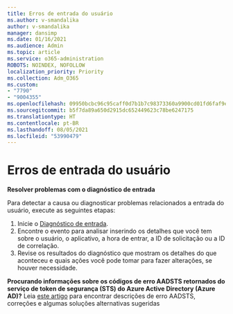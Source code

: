 ```yaml
---
title: Erros de entrada do usuário
ms.author: v-smandalika
author: v-smandalika
manager: dansimp
ms.date: 01/16/2021
ms.audience: Admin
ms.topic: article
ms.service: o365-administration
ROBOTS: NOINDEX, NOFOLLOW
localization_priority: Priority
ms.collection: Adm_O365
ms.custom:
- "7790"
- "9004355"
ms.openlocfilehash: 09950bcbc96c95caff0d7b1b7c98373360a9900cd01fd6faf9e787f67cefb5a7
ms.sourcegitcommit: b5f7da89a650d2915dc652449623c78be6247175
ms.translationtype: HT
ms.contentlocale: pt-BR
ms.lasthandoff: 08/05/2021
ms.locfileid: "53990479"
---
```

# <a name="user-sign-in-errors"></a>Erros de entrada do usuário

**Resolver problemas com o diagnóstico de entrada**

Para detectar a causa ou diagnosticar problemas relacionados a entrada do usuário, execute as seguintes etapas:

1. Inicie o [Diagnóstico de entrada](https://ms.portal.azure.com/#blade/Microsoft_AAD_IAM/ActiveDirectoryMenuBlade/diagnose/symptomId/ms_aad_dxp_signin_caDiagnoseAndSolveSummarySymptom).
2. Encontre o evento para analisar inserindo os detalhes que você tem sobre o usuário, o aplicativo, a hora de entrar, a ID de solicitação ou a ID de correlação.
3. Revise os resultados do diagnóstico que mostram os detalhes do que aconteceu e quais ações você pode tomar para fazer alterações, se houver necessidade.

**Procurando informações sobre os códigos de erro AADSTS retornados do serviço de token de segurança (STS) do Azure Active Directory (Azure AD)?** Leia [este artigo](https://docs.microsoft.com/azure/active-directory/develop/reference-aadsts-error-codes) para encontrar descrições de erro AADSTS, correções e algumas soluções alternativas sugeridas